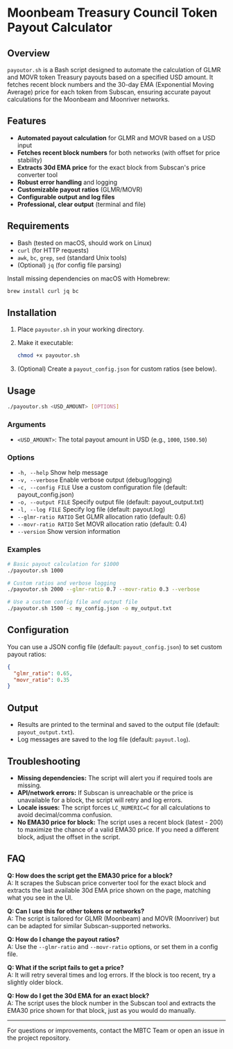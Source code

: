 # Moonbeam Treasury Council Token Payout Calculator

## Overview

`payoutor.sh` is a Bash script designed to automate the calculation of GLMR and MOVR token Treasury payouts based on a specified USD amount. It fetches recent block numbers and the 30-day EMA (Exponential Moving Average) price for each token from Subscan, ensuring accurate payout calculations for the Moonbeam and Moonriver networks.

## Features

- **Automated payout calculation** for GLMR and MOVR based on a USD input
- **Fetches recent block numbers** for both networks (with offset for price stability)
- **Extracts 30d EMA price** for the exact block from Subscan's price converter tool
- **Robust error handling** and logging
- **Customizable payout ratios** (GLMR/MOVR)
- **Configurable output and log files**
- **Professional, clear output** (terminal and file)

## Requirements

- Bash (tested on macOS, should work on Linux)
- `curl` (for HTTP requests)
- `awk`, `bc`, `grep`, `sed` (standard Unix tools)
- (Optional) `jq` (for config file parsing)

Install missing dependencies on macOS with Homebrew:

```sh
brew install curl jq bc
```

## Installation

1. Place `payoutor.sh` in your working directory.

2. Make it executable:
   
   ```sh
   chmod +x payoutor.sh
   ```

3. (Optional) Create a `payout_config.json` for custom ratios (see below).

## Usage

```sh
./payoutor.sh <USD_AMOUNT> [OPTIONS]
```

### Arguments

- `<USD_AMOUNT>`: The total payout amount in USD (e.g., `1000`, `1500.50`)

### Options

- `-h, --help`           Show help message
- `-v, --verbose`        Enable verbose output (debug/logging)
- `-c, --config FILE`    Use a custom configuration file (default: payout_config.json)
- `-o, --output FILE`    Specify output file (default: payout_output.txt)
- `-l, --log FILE`       Specify log file (default: payout.log)
- `--glmr-ratio RATIO`   Set GLMR allocation ratio (default: 0.6)
- `--movr-ratio RATIO`   Set MOVR allocation ratio (default: 0.4)
- `--version`            Show version information

### Examples

```sh
# Basic payout calculation for $1000
./payoutor.sh 1000

# Custom ratios and verbose logging
./payoutor.sh 2000 --glmr-ratio 0.7 --movr-ratio 0.3 --verbose

# Use a custom config file and output file
./payoutor.sh 1500 -c my_config.json -o my_output.txt
```

## Configuration

You can use a JSON config file (default: `payout_config.json`) to set custom payout ratios:

```json
{
  "glmr_ratio": 0.65,
  "movr_ratio": 0.35
}
```

## Output

- Results are printed to the terminal and saved to the output file (default: `payout_output.txt`).
- Log messages are saved to the log file (default: `payout.log`).

## Troubleshooting

- **Missing dependencies:** The script will alert you if required tools are missing.
- **API/network errors:** If Subscan is unreachable or the price is unavailable for a block, the script will retry and log errors.
- **Locale issues:** The script forces `LC_NUMERIC=C` for all calculations to avoid decimal/comma confusion.
- **No EMA30 price for block:** The script uses a recent block (latest - 200) to maximize the chance of a valid EMA30 price. If you need a different block, adjust the offset in the script.

## FAQ

**Q: How does the script get the EMA30 price for a block?**  
A: It scrapes the Subscan price converter tool for the exact block and extracts the last available 30d EMA price shown on the page, matching what you see in the UI.

**Q: Can I use this for other tokens or networks?**  
A: The script is tailored for GLMR (Moonbeam) and MOVR (Moonriver) but can be adapted for similar Subscan-supported networks.

**Q: How do I change the payout ratios?**  
A: Use the `--glmr-ratio` and `--movr-ratio` options, or set them in a config file.

**Q: What if the script fails to get a price?**  
A: It will retry several times and log errors. If the block is too recent, try a slightly older block.

**Q: How do I get the 30d EMA for an exact block?**  
A: The script uses the block number in the Subscan tool and extracts the EMA30 price shown for that block, just as you would do manually.

---

For questions or improvements, contact the MBTC Team or open an issue in the project repository. 